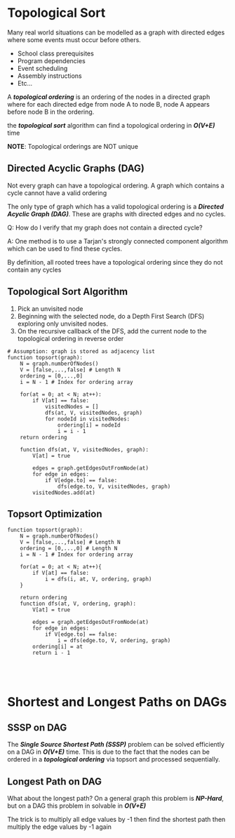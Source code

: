 # Topological Sort

Many real world situations can be modelled as a graph with directed edges where some events must occur before others.

- School class prerequisites
- Program dependencies
- Event scheduling
- Assembly instructions
- Etc...

A **_topological ordering_** is an ordering of the nodes in a directed graph where for each directed edge from node A to node B, node A appears before node B in the ordering.

the **_topological sort_** algorithm can find a topological ordering in **_O(V+E)_** time

**NOTE**: Topological orderings are NOT unique

## Directed Acyclic Graphs (DAG)

Not every graph can have a topological ordering. A graph which contains a cycle cannot have a valid ordering

The only type of graph which has a valid topological ordering is a **_Directed Acyclic Graph (DAG)_**. These are graphs with directed edges and no cycles.

Q: How do I verify that my graph does not contain a directed cycle?

A: One method is to use a Tarjan's strongly connected component algorithm which can be used to find these cycles.

By definition, all rooted trees have a topological ordering since they do not contain any cycles

## Topological Sort Algorithm

1. Pick an unvisited node
2. Beginning with the selected node, do a Depth First Search (DFS) exploring only unvisited nodes.
3. On the recursive callback of the DFS, add the current node to the topological ordering in reverse order

```
# Assumption: graph is stored as adjacency list
function topsort(graph):
    N = graph.numberOfNodes()
    V = [false,...,false] # Length N
    ordering = [0,...,0]
    i = N - 1 # Index for ordering array

    for(at = 0; at < N; at++):
        if V[at] == false:
            visitedNodes = []
            dfs(at, V, visitedNodes, graph)
            for nodeId in visitedNodes:
                ordering[i] = nodeId
                i = i - 1
    return ordering

    function dfs(at, V, visitedNodes, graph):
        V[at] = true

        edges = graph.getEdgesOutFromNode(at)
        for edge in edges:
            if V[edge.to] == false:
                dfs(edge.to, V, visitedNodes, graph)
        visitedNodes.add(at)
```

## Topsort Optimization

```
function topsort(graph):
    N = graph.numberOfNodes()
    V = [false,...,false] # Length N
    ordering = [0,...,0] # Length N
    i = N - 1 # Index for ordering array

    for(at = 0; at < N; at++){
        if V[at] == false:
            i = dfs(i, at, V, ordering, graph)
    }

    return ordering
    function dfs(at, V, ordering, graph):
        V[at] = true

        edges = graph.getEdgesOutFromNode(at)
        for edge in edges:
            if V[edge.to] == false:
                i = dfs(edge.to, V, ordering, graph)
        ordering[i] = at
        return i - 1
```

<br></br>

# Shortest and Longest Paths on DAGs

## SSSP on DAG

The **_Single Source Shortest Path (SSSP)_** problem can be solved efficiently on a DAG in **_O(V+E)_** time. This is due to the fact that the nodes can be ordered in a **_topological ordering_** via topsort and processed sequentially.

## Longest Path on DAG

What about the longest path? On a general graph this problem is **_NP-Hard_**, but on a DAG this problem in solvable in **_O(V+E)_**

The trick is to multiply all edge values by -1 then find the shortest path then multiply the edge values by -1 again
